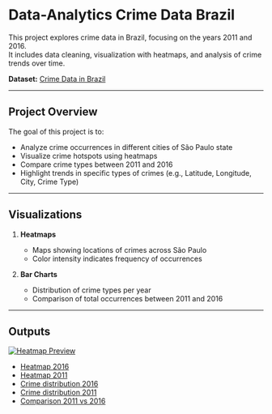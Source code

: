 # Data-Analytics Crime Data Brazil

This project explores crime data in Brazil, focusing on the years 2011 and 2016.  
It includes data cleaning, visualization with heatmaps, and analysis of crime trends over time.

**Dataset:** [Crime Data in Brazil](https://www.kaggle.com/datasets/inquisitivecrow/crime-data-in-brazil)

---

## Project Overview

The goal of this project is to:

- Analyze crime occurrences in different cities of São Paulo state
- Visualize crime hotspots using heatmaps
- Compare crime types between 2011 and 2016
- Highlight trends in specific types of crimes (e.g., Latitude, Longitude, City, Crime Type)

---

## Visualizations

1. **Heatmaps**  
   - Maps showing locations of crimes across São Paulo  
   - Color intensity indicates frequency of occurrences

2. **Bar Charts**  
   - Distribution of crime types per year  
   - Comparison of total occurrences between 2011 and 2016

---

## Outputs
[![Heatmap Preview](outputs/heatmap_preview.png)](https://mariocbneto.github.io/Data-Analytics---Crime-Data-Brazil/)


- [Heatmap 2016](outputs/heatmap_2016_10000.html)
- [Heatmap 2011](outputs/heatmap_2011_2_10000.html)
- [Crime distribution 2016](outputs/distribuicaoCrimes2016.png)
- [Crime distribution 2011](outputs/distribuicaoCrimes2011.png)
- [Comparison 2011 vs 2016](outputs/comparacao_todos_crimes_2011_2016.png)

